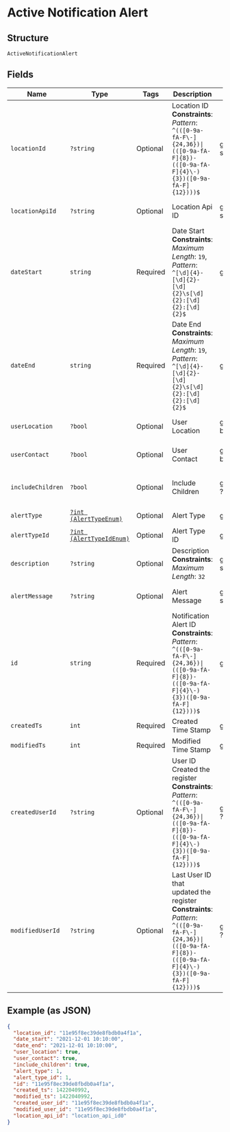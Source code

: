 
# Active Notification Alert

## Structure

`ActiveNotificationAlert`

## Fields

| Name | Type | Tags | Description | Getter | Setter |
|  --- | --- | --- | --- | --- | --- |
| `locationId` | `?string` | Optional | Location ID<br>**Constraints**: *Pattern*: `^(([0-9a-fA-F\-]{24,36})\|(([0-9a-fA-F]{8})-(([0-9a-fA-F]{4}\-){3})([0-9a-fA-F]{12})))$` | getLocationId(): ?string | setLocationId(?string locationId): void |
| `locationApiId` | `?string` | Optional | Location Api ID | getLocationApiId(): ?string | setLocationApiId(?string locationApiId): void |
| `dateStart` | `string` | Required | Date Start<br>**Constraints**: *Maximum Length*: `19`, *Pattern*: `^[\d]{4}-[\d]{2}-[\d]{2}\s[\d]{2}:[\d]{2}:[\d]{2}$` | getDateStart(): string | setDateStart(string dateStart): void |
| `dateEnd` | `string` | Required | Date End<br>**Constraints**: *Maximum Length*: `19`, *Pattern*: `^[\d]{4}-[\d]{2}-[\d]{2}\s[\d]{2}:[\d]{2}:[\d]{2}$` | getDateEnd(): string | setDateEnd(string dateEnd): void |
| `userLocation` | `?bool` | Optional | User Location | getUserLocation(): ?bool | setUserLocation(?bool userLocation): void |
| `userContact` | `?bool` | Optional | User Contact | getUserContact(): ?bool | setUserContact(?bool userContact): void |
| `includeChildren` | `?bool` | Optional | Include Children | getIncludeChildren(): ?bool | setIncludeChildren(?bool includeChildren): void |
| `alertType` | [`?int (AlertTypeEnum)`](../../doc/models/alert-type-enum.md) | Optional | Alert Type | getAlertType(): ?int | setAlertType(?int alertType): void |
| `alertTypeId` | [`?int (AlertTypeIdEnum)`](../../doc/models/alert-type-id-enum.md) | Optional | Alert Type ID | getAlertTypeId(): ?int | setAlertTypeId(?int alertTypeId): void |
| `description` | `?string` | Optional | Description<br>**Constraints**: *Maximum Length*: `32` | getDescription(): ?string | setDescription(?string description): void |
| `alertMessage` | `?string` | Optional | Alert Message | getAlertMessage(): ?string | setAlertMessage(?string alertMessage): void |
| `id` | `string` | Required | Notification Alert ID<br>**Constraints**: *Pattern*: `^(([0-9a-fA-F\-]{24,36})\|(([0-9a-fA-F]{8})-(([0-9a-fA-F]{4}\-){3})([0-9a-fA-F]{12})))$` | getId(): string | setId(string id): void |
| `createdTs` | `int` | Required | Created Time Stamp | getCreatedTs(): int | setCreatedTs(int createdTs): void |
| `modifiedTs` | `int` | Required | Modified Time Stamp | getModifiedTs(): int | setModifiedTs(int modifiedTs): void |
| `createdUserId` | `?string` | Optional | User ID Created the register<br>**Constraints**: *Pattern*: `^(([0-9a-fA-F\-]{24,36})\|(([0-9a-fA-F]{8})-(([0-9a-fA-F]{4}\-){3})([0-9a-fA-F]{12})))$` | getCreatedUserId(): ?string | setCreatedUserId(?string createdUserId): void |
| `modifiedUserId` | `?string` | Optional | Last User ID that updated the register<br>**Constraints**: *Pattern*: `^(([0-9a-fA-F\-]{24,36})\|(([0-9a-fA-F]{8})-(([0-9a-fA-F]{4}\-){3})([0-9a-fA-F]{12})))$` | getModifiedUserId(): ?string | setModifiedUserId(?string modifiedUserId): void |

## Example (as JSON)

```json
{
  "location_id": "11e95f8ec39de8fbdb0a4f1a",
  "date_start": "2021-12-01 10:10:00",
  "date_end": "2021-12-01 10:10:00",
  "user_location": true,
  "user_contact": true,
  "include_children": true,
  "alert_type": 1,
  "alert_type_id": 1,
  "id": "11e95f8ec39de8fbdb0a4f1a",
  "created_ts": 1422040992,
  "modified_ts": 1422040992,
  "created_user_id": "11e95f8ec39de8fbdb0a4f1a",
  "modified_user_id": "11e95f8ec39de8fbdb0a4f1a",
  "location_api_id": "location_api_id0"
}
```

